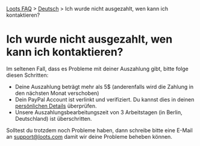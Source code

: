 [Loots FAQ](../../) > [Deutsch](../) > Ich wurde nicht ausgezahlt, wen kann ich kontaktieren?

# Ich wurde nicht ausgezahlt, wen kann ich kontaktieren?

Im seltenen Fall, dass es Probleme mit deiner Auszahlung gibt, bitte folge diesen Schritten:

- Deine Auszahlung beträgt mehr als 5$ (anderenfalls wird die Zahlung in den nächsten Monat verschoben)
- Dein PayPal Account ist verlinkt und verifiziert. Du kannst dies in deinen [persönlichen Details](https://loots.com/en/account/personal-details) überprüfen.
- Unsere Auszahlungsbearbeitungszeit von 3 Arbeitstagen (in Berlin, Deutschland) ist überschritten.

Solltest du trotzdem noch Probleme haben, dann schreibe bitte eine E-Mail an [support@loots.com](mailto:support@loots.com) 
damit wir deine Probleme beheben können.
